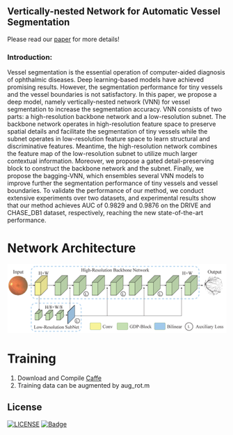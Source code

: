 ## Vertically-nested Network for Automatic Vessel Segmentation
Please read our [paper](https://ieeexplore.ieee.org/document/9533943) for more details!
### Introduction:
Vessel segmentation is the essential operation of computer-aided diagnosis of ophthalmic diseases. Deep learning-based models have achieved promising results. However, the segmentation performance for tiny vessels and the vessel boundaries is not satisfactory. In this paper, we propose a deep model, namely vertically-nested network (VNN) for vessel segmentation to increase the segmentation accuracy. VNN consists of two parts: a high-resolution backbone network and a low-resolution subnet. The backbone network operates in high-resolution feature space to preserve spatial details and facilitate the segmentation of tiny vessels while the subnet operates in low-resolution feature space to learn structural and discriminative features.  Meantime, the high-resolution network combines the feature map of the low-resolution subnet to utilize much larger contextual information.  Moreover, we propose a gated detail-preserving block to construct the backbone network and the subnet.  Finally, we propose the bagging-VNN, which ensembles several VNN models to improve further the segmentation performance of tiny vessels and vessel boundaries.  To validate the performance of our method, we conduct extensive experiments over two datasets, and experimental results show that our method achieves AUC of 0.9829 and 0.9876 on the DRIVE and CHASE_DB1 dataset, respectively, reaching the new state-of-the-art performance.

# Network Architecture
![image](https://github.com/guomugong/VNN/blob/master/vnn_arch.png)

# Training
1. Download and Compile [Caffe](https://github.com/guomugong/FFIA)
2. Training data can be augmented by aug_rot.m


## License
[![LICENSE](https://img.shields.io/badge/license-Anti%20996-blue.svg)](https://github.com/996icu/996.ICU/blob/master/LICENSE)
[![Badge](https://img.shields.io/badge/link-996.icu-red.svg)](https://996.icu/#/zh_CN)
